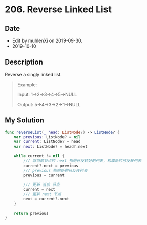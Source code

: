 # 206. Reverse Linked List

## Date

- Edit by muhlenXi on 2019-09-30.
- 2019-10-10

## Description

Reverse a singly linked list.

> Example:
> 
> Input: 1->2->3->4->5->NULL
> 
> Output: 5->4->3->2->1->NULL

## My Solution

```swift
func reverseList(_ head: ListNode?) -> ListNode? {
    var previous: ListNode? = nil
    var current: ListNode? = head
    var next: ListNode? = head?.next
    
    while current != nil {
        /// 将当前节点的 next 指向已反转好的列表，构成新的已反转列表
        current?.next = previous
        /// previous 指向新的已反转列表
        previous = current
        
        /// 更新 当前 节点
        current = next
        /// 更新 next 节点
        next = current?.next
    }
    
    return previous
}
```

